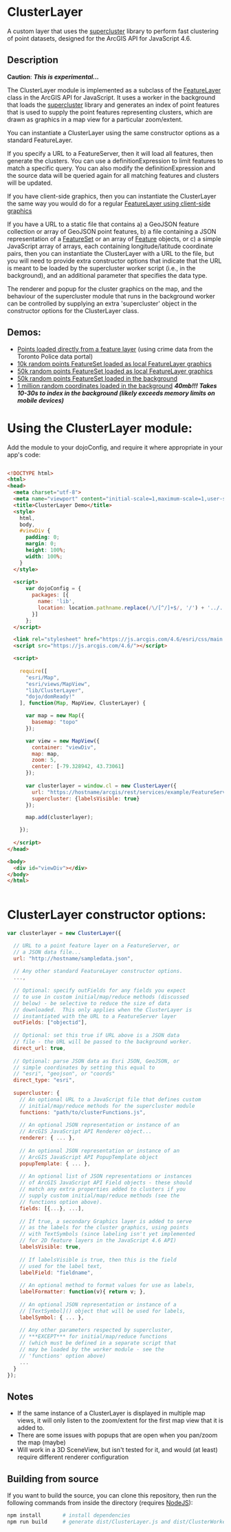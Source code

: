 # ClusterLayer

A custom layer that uses the [supercluster](https://github.com/mapbox/supercluster) library to perform
fast clustering of point datasets, designed for the ArcGIS API for JavaScript 4.6.

## Description

**Caution**: ***This is experimental...***

The ClusterLayer module is implemented as a subclass of the [FeatureLayer](https://developers.arcgis.com/javascript/latest/api-reference/esri-layers-FeatureLayer.html) class in the ArcGIS API for JavaScript.  It uses a worker in the background that loads the [supercluster](https://github.com/mapbox/supercluster) library and generates an index of point features that is used to supply the point features representing clusters, which are drawn as graphics in a map view for a particular zoom/extent.

You can instantiate a ClusterLayer using the same constructor options as a standard FeatureLayer.

If you specify a URL to a FeatureServer, then it will load all features, then generate the clusters.  You can use a definitionExpression to limit features to match a specific query.  You can also modify the definitionExpression and
the source data will be queried again for all matching features and clusters will be updated.

If you have client-side graphics, then you can instantiate the ClusterLayer the same way you would do for a regular [FeatureLayer using client-side graphics](https://developers.arcgis.com/javascript/latest/sample-code/layers-featurelayer-collection/index.html)

If you have a URL to a static file that contains a) a GeoJSON feature collection or array of GeoJSON point features, b) a file containing a JSON representation of a [FeatureSet](https://developers.arcgis.com/documentation/common-data-types/featureset-object.htm) or an array of [Feature](https://developers.arcgis.com/documentation/common-data-types/feature-object.htm) objects, or c) a simple JavaScript array of arrays, each containing longitude/latitude coordinate pairs, then you can instantiate the ClusterLayer with a URL to the file, but you will need to provide extra constructor options that indicate that the URL is meant to be loaded by the supercluster worker script (i.e., in the background), and an additional parameter that specifies the data type.

The renderer and popup for the cluster graphics on the map, and the behaviour of the supercluster module that runs in the background worker can be controlled by supplying an extra 'supercluster' object in the constructor options for the ClusterLayer class.

## Demos:

- [Points loaded directly from a feature layer](https://esricanada-ce.github.io/clusterlayer/demo/featurelayer.html) (using crime data from the Toronto Police data portal)
- [10k random points FeatureSet loaded as local FeatureLayer graphics](https://esricanada-ce.github.io/clusterlayer/demo/featureset10k.html)
- [50k random points FeatureSet loaded as local FeatureLayer graphics](https://esricanada-ce.github.io/clusterlayer/demo/featureset50k.html)
- [50k random points FeatureSet loaded in the background](https://esricanada-ce.github.io/clusterlayer/demo/featureset50kdirect.html)
- [1 million random coordinates loaded in the background](https://esricanada-ce.github.io/clusterlayer/demo/coords1mil.html) ***40mb!!! Takes 10-30s to index in the background (likely exceeds memory limits on mobile devices)***

# Using the ClusterLayer module:

Add the module to your dojoConfig, and require it where appropriate in your app's code:

```html

<!DOCTYPE html>
<html>
<head>
  <meta charset="utf-8">
  <meta name="viewport" content="initial-scale=1,maximum-scale=1,user-scalable=no">
  <title>ClusterLayer Demo</title>
  <style>
    html,
    body,
    #viewDiv {
      padding: 0;
      margin: 0;
      height: 100%;
      width: 100%;
    }
  </style>
  
  <script>
      var dojoConfig = {
        packages: [{
          name: 'lib',
          location: location.pathname.replace(/\/[^/]+$/, '/') + '../../src'
        }]
      };
  </script>

  <link rel="stylesheet" href="https://js.arcgis.com/4.6/esri/css/main.css">
  <script src="https://js.arcgis.com/4.6/"></script>

  <script>
  
    require([
      "esri/Map",
      "esri/views/MapView",
      "lib/ClusterLayer",
      "dojo/domReady!"
    ], function(Map, MapView, ClusterLayer) {

      var map = new Map({
        basemap: "topo"
      });

      var view = new MapView({
        container: "viewDiv",
        map: map,
        zoom: 5,
        center: [-79.328942, 43.73061]
      });
      
      var clusterlayer = window.cl = new ClusterLayer({
        url: "https://hostname/arcgis/rest/services/example/FeatureServer/0",
        supercluster: {labelsVisible: true}
      });

      map.add(clusterlayer);

    });
    
  </script>
</head>

<body>
  <div id="viewDiv"></div>
</body>
</html>
    
```

# ClusterLayer constructor options:

```js
var clusterlayer = new ClusterLayer({

  // URL to a point feature layer on a FeatureServer, or 
  // a JSON data file...
  url: "http://hostname/sampledata.json",
  
  // Any other standard FeatureLayer constructor options.
  ...,
  
  // Optional: specify outFields for any fields you expect
  // to use in custom initial/map/reduce methods (discussed 
  // below) - be selective to reduce the size of data 
  // downloaded.  This only applies when the ClusterLayer is
  // instantiated with the URL to a FeatureServer layer
  outFields: ["objectid"],
  
  // Optional: set this true if URL above is a JSON data 
  // file - the URL will be passed to the background worker.
  direct_url: true, 
  
  // Optional: parse JSON data as Esri JSON, GeoJSON, or 
  // simple coordinates by setting this equal to 
  // "esri", "geojson", or "coords"
  direct_type: "esri",
  
  supercluster: {
    // An optional URL to a JavaScript file that defines custom 
    // initial/map/reduce methods for the supercluster module
    functions: "path/to/clusterFunctions.js",
    
    // An optional JSON representation or instance of an
    // ArcGIS JavaScript API Renderer object...
    renderer: { ... },
    
    // An optional JSON representation or instance of an
    // ArcGIS JavaScript API PopupTemplate object
    popupTemplate: { ... },
    
    // An optional list of JSON representations or instances 
    // of ArcGIS JavaScript API Field objects - these should 
    // match any extra properties added to clusters if you 
    // supply custom initial/map/reduce methods (see the 
    // functions option above).
    fields: [{...}, ...],
    
    // If true, a secondary Graphics layer is added to serve 
    // as the labels for the cluster graphics, using points 
    // with TextSymbols (since labeling isn't yet implemented 
    // for 2D feature layers in the JavaScript 4.6 API)
    labelsVisible: true,
    
    // If labelsVisible is true, then this is the field 
    // used for the label text,
    labelField: "fieldname",
    
    // An optional method to format values for use as labels,
    labelFormatter: function(v){ return v; },
    
    // An optional JSON representation or instance of a 
    // [TextSymbol]() object that will be used for labels,
    labelSymbol: { ... },
    
    // Any other parameters respected by supercluster, 
    // ***EXCEPT*** for initial/map/reduce functions 
    // (which must be defined in a separate script that 
    // may be loaded by the worker module - see the 
    // 'functions' option above)
    ...
  }
});
```

## Notes

- If the same instance of a ClusterLayer is displayed in multiple map views, it will only listen to the zoom/extent for the first map view that it is added to.
- There are some issues with popups that are open when you pan/zoom the map (maybe)
- Will work in a 3D SceneView, but isn't tested for it, and would (at least) require different renderer configuration

## Building from source

If you want to build the source, you can clone this repository, then run the following commands from inside the directory (requires [NodeJS](https://nodejs.org/en/)):

```sh
npm install       # install dependencies
npm run build     # generate dist/ClusterLayer.js and dist/ClusterWorker.js
```
